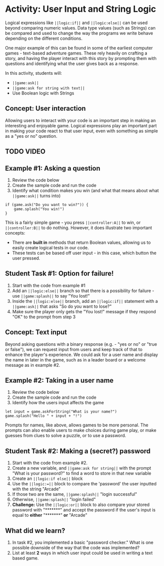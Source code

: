 # Activity: User Input and String Logic

Logical expressions like ``||logic:if||`` and ``||logic:else||`` can be used beyond comparing numeric values. Data type values (such as Strings) can be compared and used to change the way the programs we write behave depending on the different conditions.

One major example of this can be found in some of the earliest computer games - text-based adventure games. These rely heavily on crafting a story, and having the player interact with this story by prompting them with questions and identifying what the user gives back as a response.

In this activity, students will:
* ``||game:ask||``
* ``||game:ask for string with text||``
* Use Boolean logic with Strings

## Concept: User interaction

Allowing users to interact with your code is an important step in making an interesting and enjoyable game. Logical expressions play an important part in making your code react to that user input, even with something as simple as a "yes or no" question.

## TODO VIDEO

## Example #1: Asking a question

1. Review the code below
2. Create the sample code and run the code
3. Identify what condition makes you win (and what that means about what ``||game:ask||`` turns into)

```blocks
if (game.ask("Do you want to win?")) {
    game.splash("You win!")
}
```

This is a fairly simple game - you press ``||controller:A||`` to win, or ``||controller:B||`` to do nothing. However, it does illustrate two important concepts: 
* There are **built in** methods that return Boolean values, allowing us to easily create logical tests in our code.
* These tests can be based off user input - in this case, which button the user pressed.

## Student Task #1: Option for failure!

1. Start with the code from example #1
2. Add an ``||logic:else||`` branch so that there is a possibility for failure - use ``||game:splash||`` to say "You lost!"
3. Inside the ``||logic:else||`` branch, add an ``||logic:if||`` statement with a ``||game:ask||`` that asks "So do you want to lose?"
4. Make sure the player only gets the "You lost!" message if they respond "OK" to the prompt from step 3

## Concept: Text input

Beyond asking questions with a binary response (e.g. - "yes or no" or "true or false"), we can request input from users and keep track of that to enhance the player's experience. We could ask for a user name and display the name in later in the game, such as in a leader board or a welcome message as in example #2.

## Example #2: Taking in a user name

1. Review the code below
2. Create the sample code and run the code
3. Identify how the users input affects the game

```blocks
let input = game.askForString("What is your name?")
game.splash("Hello " + input + "!")
```

Prompts for names, like above, allows games to be more personal.  The prompts can also enable users to make choices during game play, or make guesses from clues to solve a puzzle, or to use a password.

## Student Task #2: Making a (secret?) password

1. Start with the code from example #2.
2. Create a new variable, and ``||game:ask for string||`` with the prompt "What is your password?" to find a word to store in that new variable
3. Create an ``||logic:if else||`` block
4. Use the ``||logic:=||`` block to compare the 'password' the user inputted with the string "Arcade"
5. If those two are the same, ``||game:splash||`` "login successful"
6. Otherwise, ``||game:splash||`` "login failed"
7. **Challenge:** Use the ``||logic:or||`` block to also compare your stored password with "\*\*\*\*\*\*\*" and accept the password if the user's input is equal to **either** "\*\*\*\*\*\*\*" **or** "Arcade"

## What did we learn?

1. In task #2, you implemented a basic "password checker." What is one possible downside of the way that the code was implemented?
2. List at least **2** ways in which user input could be used in writing a text based game.